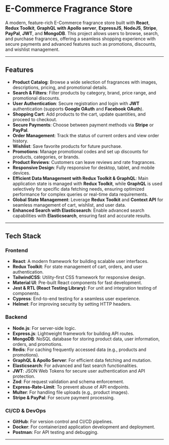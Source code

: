 # E-Commerce Fragrance Store

A modern, feature-rich E-Commerce fragrance store built with **React**, **Redux Toolkit**, **GraphQL with Apollo server**, **ExpressJS**, **NodeJS**, **Stripe**, **PayPal**, **JWT**, and **MongoDB**. This project allows users to browse, search, and purchase fragrances, offering a seamless shopping experience with secure payments and advanced features such as promotions, discounts, and wishlist management.

---

## Features

- **Product Catalog**: Browse a wide selection of fragrances with images, descriptions, pricing, and promotional details.
- **Search & Filters**: Filter products by category, brand, price range, and promotional discounts.
- **User Authentication**: Secure registration and login with **JWT** authentication (supports **Google OAuth** and **Facebook OAuth**).
- **Shopping Cart**: Add products to the cart, update quantities, and proceed to checkout.
- **Secure Payments**: Choose between payment methods via **Stripe** or **PayPal**.
- **Order Management**: Track the status of current orders and view order history.
- **Wishlist**: Save favorite products for future purchase.
- **Promotions**: Manage promotional codes and set up discounts for products, categories, or brands.
- **Product Reviews**: Customers can leave reviews and rate fragrances.
- **Responsive Design**: Fully responsive for desktop, tablet, and mobile devices.
- **Efficient Data Management with Redux Toolkit & GraphQL**: Main application state is managed with **Redux Toolkit**, while **GraphQL** is used selectively for specific data fetching needs, ensuring optimized performance for complex queries or real-time data requirements.
- **Global State Management**: Leverage **Redux Toolkit** and **Context API** for seamless management of cart, wishlist, and user data.
- **Enhanced Search with Elasticsearch**: Enable advanced search capabilities with **Elasticsearch**, ensuring fast and accurate results.

---

## Tech Stack

### Frontend

- **React**: A modern framework for building scalable user interfaces.
- **Redux Toolkit**: For state management of cart, orders, and user authentication.
- **TailwindCSS**: Utility-first CSS framework for responsive design.
- **Material UI**: Pre-built React components for fast development.
- **Jest & RTL (React Testing Library)**: For unit and integration testing of components.
- **Cypress**: End-to-end testing for a seamless user experience.
- **Helmet**: For improving security by setting HTTP headers.

### Backend

- **Node.js**: For server-side logic.
- **Express.js**: Lightweight framework for building API routes.
- **MongoDB**: NoSQL database for storing product data, user information, orders, and promotions.
- **Redis**: For caching frequently accessed data (e.g., products and promotions).
- **GraphQL & Apollo Server**: For efficient data fetching and mutation.
- **Elasticsearch**: For advanced and fast search functionalities.
- **JWT**: JSON Web Tokens for secure user authentication and API protection.
- **Zod**: For request validation and schema enforcement.
- **Express-Rate-Limit**: To prevent abuse of API endpoints.
- **Multer**: For handling file uploads (e.g., product images).
- **Stripe & PayPal**: For secure payment processing.

### CI/CD & DevOps

- **GitHub**: For version control and CI/CD pipelines.
- **Docker**: For containerized application development and deployment.
- **Postman**: For API testing and debugging.

---
